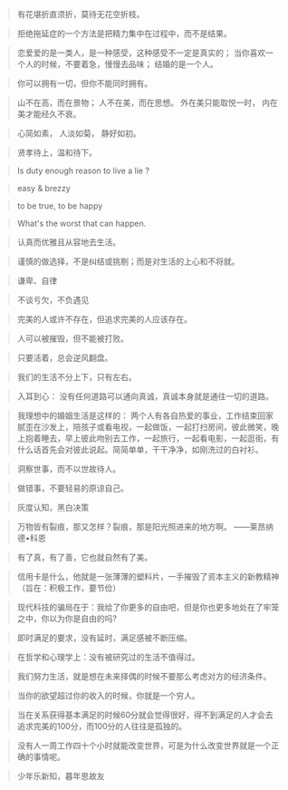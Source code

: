 > 有花堪折直须折，莫待无花空折枝。

> 拒绝拖延症的一个方法是把精力集中在过程中，而不是结果。

> 恋爱爱的是一类人，是一种感受，这种感受不一定是真实的；
> 当你喜欢一个人的时候，不要着急，慢慢去品味；
> 结婚的是一个人。

> 你可以拥有一切，但你不能同时拥有。

> 山不在高，而在景物；
> 人不在美，而在思想。
> 外在美只能取悦一时，
> 内在美才能经久不衰。

> 心简如素，
> 人淡如菊，
> 静好如初。

> 贤孝待上，温和待下。

> Is duty enough reason to live a lie ?

> easy & brezzy

> to be true, to be happy

> What's the worst that can happen.

> 认真而优雅且从容地去生活。

> 谨慎的做选择，不是纠结或挑剔；而是对生活的上心和不将就。

> 谦卑、自律

> 不谈亏欠，不负遇见

> 完美的人或许不存在，但追求完美的人应该存在。

> 人可以被摧毁，但不能被打败。

> 只要活着，总会逆风翻盘。

> 我们的生活不分上下，只有左右。

> 入耳到心：
> 没有任何道路可以通向真诚，真诚本身就是通往一切的道路。

> 我理想中的婚姻生活是这样的：
> 两个人有各自热爱的事业，工作结束回家腻歪在沙发上，陪孩子或看电视，一起做饭，一起打扫房间，彼此微笑，晚上抱着睡去，早上彼此吻别去工作，一起旅行，一起看电影，一起逛街，有什么话首先会对彼此说起。简简单单，干干净净，如刚洗过的白衬衫。

> 洞察世事，而不以世故待人。

> 做错事，不要轻易的原谅自己。

> 灰度认知，黑白决策

> 万物皆有裂痕，那又怎样？裂痕，那是阳光照进来的地方啊。 ——莱昂纳德•科恩

> 有了真，有了善，它也就自然有了美。

> 信用卡是什么，他就是一张薄薄的塑料片，一手摧毁了资本主义的新教精神（旨在：积极工作，要节俭）

> 现代科技的骗局在于：我给了你更多的自由吧，但是你也更多地处在了牢笼之中，你以为你是自由的吗?

> 即时满足的要求，没有延时，满足感被不断压缩。

> 在哲学和心理学上：没有被研究过的生活不值得过。

> 我们努力生活，就是想在未来择偶的时候不要那么考虑对方的经济条件。

> 当你的欲望超过你的收入的时候，你就是一个穷人。

> 当在关系获得基本满足的时候60分就会觉得很好，得不到满足的人才会去追求完美的100分，而100分的人往往是孤独的。

> 没有人一周工作四十个小时就能改变世界，可是为什么改变世界就是一个正确的事情呢。

 >少年乐新知，暮年思故友


